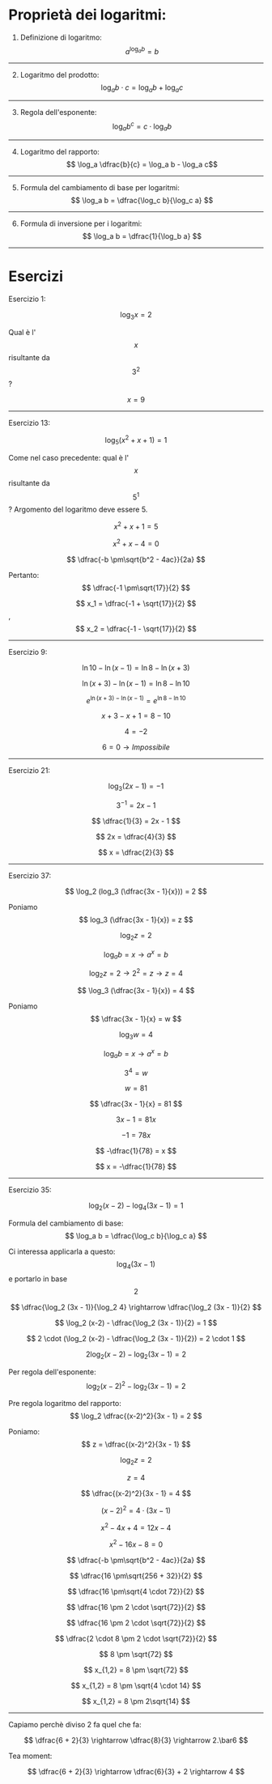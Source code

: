 <h1>Proprietà dei logaritmi:</h1>

1) Definizione di logaritmo: \
$$ a^{\log_a b} = b$$
---
2) Logaritmo del prodotto: \
$$ {\log_a b \cdot c} = \log_a b + \log_a c$$
---
3) Regola dell'esponente: \
$$ {\log_a b^c} = c \cdot \log_a b$$
---
4) Logaritmo del rapporto: \
$$ \log_a \dfrac{b}{c} = \log_a b - \log_a c$$
---
5) Formula del cambiamento di base per logaritmi: \
$$ \log_a b = \dfrac{\log_c b}{\log_c a} $$
---
6) Formula di inversione per i logaritmi: \
$$ \log_a b = \dfrac{1}{\log_b a} $$
---

<h1>Esercizi</h1>

Esercizio 1:

$$ \log_3 x = 2 $$

Qual è l'$$x$$ risultante da $$3^2$$?

$$ x = 9 $$

---

Esercizio 13:

$$ \log_5 (x^2 + x + 1) = 1 $$

Come nel caso precedente: qual è l'$$x$$ risultante da $$5^1$$? Argomento del logaritmo deve essere 5.

$$ x^2 + x + 1 = 5 $$

$$ x^2 + x -4 = 0 $$

$$ \dfrac{-b \pm\sqrt{b^2 - 4ac}}{2a} $$

Pertanto: $$ \dfrac{-1 \pm\sqrt{17}}{2} $$

$$ x_1 = \dfrac{-1 + \sqrt{17}}{2} $$, 
$$ x_2 = \dfrac{-1 - \sqrt{17}}{2} $$

---

Esercizio 9:

$$ \ln 10 - \ln (x-1) = \ln 8 - \ln (x+3) $$

$$ \ln (x+3) - \ln (x-1) = \ln 8 - \ln 10 $$

$$ e ^ {\ln (x+3) - \ln (x-1)} = e ^ {\ln 8 - \ln 10} $$

$$ x + 3 - x + 1 =  8 - 10 $$

$$ 4 = -2 $$ 

$$ 6 = 0 \rightarrow Impossibile $$ 

---

Esercizio 21:

$$ \log_3 (2x - 1) = -1 $$ 

$$ 3^{-1} = 2x - 1 $$ 

$$ \dfrac{1}{3} = 2x - 1 $$ 

$$ 2x = \dfrac{4}{3} $$ 

$$ x = \dfrac{2}{3} $$ 

---

Esercizio 37:

$$ \log_2 (log_3 (\dfrac{3x - 1}{x})) = 2 $$ 

Poniamo $$ log_3 (\dfrac{3x - 1}{x}) = z $$ 

$$ \log_2 z = 2 $$ 

$$ \log_a b = x \rightarrow a^x = b $$ 

$$ \log_2 z = 2 \rightarrow 2^2 = z \rightarrow z = 4 $$ 

$$ \log_3 (\dfrac{3x - 1}{x}) = 4 $$ 

Poniamo $$ \dfrac{3x - 1}{x} = w $$ 

$$ \log_3 w = 4 $$ 

$$ \log_a b = x \rightarrow a^x = b $$ 

$$ 3^4 = w $$ 

$$ w = 81 $$ 

$$ \dfrac{3x - 1}{x} = 81 $$ 

$$ 3x - 1 = 81x $$ 

$$ -1 = 78x $$ 

$$ -\dfrac{1}{78} = x $$ 

$$ x = -\dfrac{1}{78} $$

---

Esercizio 35:

$$ \log_2 (x-2) - \log_4 (3x - 1) = 1 $$

Formula del cambiamento di base: $$ \log_a b = \dfrac{\log_c b}{\log_c a} $$ 

Ci interessa applicarla a questo: $$ \log_4 (3x - 1) $$ e portarlo in base $$ 2 $$

$$ \dfrac{\log_2 (3x - 1)}{\log_2 4} \rightarrow \dfrac{\log_2 (3x - 1)}{2} $$

$$ \log_2 (x-2) - \dfrac{\log_2 (3x - 1)}{2} = 1 $$

$$ 2 \cdot (\log_2 (x-2) - \dfrac{\log_2 (3x - 1)}{2}) = 2 \cdot 1 $$

$$ 2\log_2 (x-2) - \log_2 (3x - 1) = 2 $$

Per regola dell'esponente: $$ \log_2 (x-2)^2 - \log_2 (3x - 1) = 2 $$

Pre regola logaritmo del rapporto: $$ \log_2 \dfrac{(x-2)^2}{3x - 1} = 2 $$

Poniamo: $$ z = \dfrac{(x-2)^2}{3x - 1} $$

$$ \log_2 z = 2 $$

$$ z = 4 $$

$$ \dfrac{(x-2)^2}{3x - 1} = 4 $$

$$ (x-2)^2 = 4 \cdot (3x - 1) $$

$$ x^2 -4x + 4 = 12x - 4 $$

$$ x^2 -16x -8 = 0 $$

$$ \dfrac{-b \pm\sqrt{b^2 - 4ac}}{2a} $$ 

$$ \dfrac{16 \pm\sqrt{256 + 32}}{2} $$ 

$$ \dfrac{16 \pm\sqrt{4 \cdot 72}}{2} $$ 

$$ \dfrac{16 \pm 2 \cdot \sqrt{72}}{2} $$ 

$$ \dfrac{16 \pm 2 \cdot \sqrt{72}}{2} $$ 

$$ \dfrac{2 \cdot 8 \pm 2 \cdot \sqrt{72}}{2} $$ 

$$ 8 \pm \sqrt{72} $$ 

$$ x_{1,2} = 8 \pm \sqrt{72} $$ 

$$ x_{1,2} = 8 \pm \sqrt{4 \cdot 14} $$ 

$$ x_{1,2} = 8 \pm 2\sqrt{14} $$

---

Capiamo perchè diviso 2 fa quel che fa:

$$ \dfrac{6 + 2}{3} \rightarrow \dfrac{8}{3} \rightarrow 2.\bar6 $$ 

Tea moment:

$$ \dfrac{6 + 2}{3} \rightarrow \dfrac{6}{3} + 2 \rightarrow 4 $$



